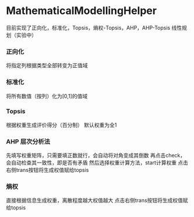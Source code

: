 # MathematicalModellingHelper
目前实现了正向化，标准化，Topsis，熵权-Topsis，AHP，AHP-Topsis
线性规划（实验中）

### 正向化
将指定列根据类型全部转变为正值域

### 标准化
将所有数值（按列）化为[0,1]的值域

### Topsis
根据权重生成评价得分（百分制）
默认权重为全1

### AHP 层次分析法
先填写权重矩阵，只需要填正数就行，会自动将对角变成其倒数
再点击check，会自动检查其一致性，即是否有矛盾
然后选择权重计算方法，start计算权重
点击右侧trans按钮将生成权值赋给topsis

### 熵权
直接根据信息生成权重，离散程度越大权值越大
点击右侧trans按钮将生成权值赋给topsis